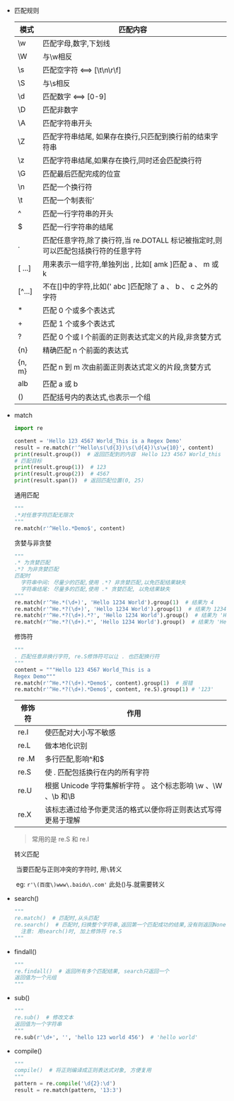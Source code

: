 - 匹配规则

  | 模式   | 匹配内容                                                     |
  | ------ | ------------------------------------------------------------ |
  | \w     | 匹配字母,数字,下划线                                         |
  | \W     | 与\w相反                                                     |
  | \s     | 匹配空字符 <==> [\t\n\r\f]                                   |
  | \S     | 与\s相反                                                     |
  | \d     | 匹配数字 <==> [0-9]                                          |
  | \D     | 匹配非数字                                                   |
  | \A     | 匹配字符串开头                                               |
  | \Z     | 匹配字符串结尾, 如果存在换行,只匹配到换行前的结束字符串      |
  | \z     | 匹配字符串结尾,如果存在换行,同时还会匹配换行符               |
  | \G     | 匹配最后匹配完成的位宣                                       |
  | \n     | 匹配一个换行符                                               |
  | \t     | 匹配一个制表衔’                                              |
  | ^      | 匹配一行字符串的开头                                         |
  | $      | 匹配一行字符串的结尾                                         |
  | .      | 匹配任意字符,除了换行符,当 re.DOTALL 标记被指定时,则可以匹配包括换行符的任意字符 |
  | [ ...] | 用来表示一组字符,单独列出 , 比如[ amk ]匹配 a 、 m 或 k      |
  | [^...] | 不在[]中的字符,比如(' abc ]匹配除了 a 、 b 、 c 之外的字符   |
  | *      | 匹配 0 个或多个表达式                                        |
  | +      | 匹配 1 个或多个表达式                                        |
  | ?      | 匹配 0 个或 l 个前面的正则表达式定义的片段,非贪婪方式        |
  | {n}    | 精确匹配 n 个前面的表达式                                    |
  | {n, m} | 匹配 n 到 m 次由前面正则表达式定义的片段,贪婪方式            |
  | alb    | 匹配 a 或 b                                                  |
  | ()     | 匹配括号内的表达式,也表示一个组                              |

- match

  ```python
  import re
  
  content = 'Hello 123 4567 World_This is a Regex Demo'
  result = re.match(r'^Hello\s(\d{3})\s(\d{4})\s\w{10}', content)
  print(result.group())  # 返回匹配到的内容  Hello 123 4567 World_this
  # 匹配目标
  print(result.group(1))  # 123
  print(result.group(2))  # 4567
  print(result.span())  # 返回匹配位置(0, 25)
  ```

  通用匹配

  ```python
  """
  .*对任意字符匹配无限次
  """
  re.match(r'^Hello.*Demo$', content)
  ```

  贪婪与非贪婪

  ```python
  """
  .* 为贪婪匹配
  .*? 为非贪婪匹配
  匹配时
  	字符串中间: 尽量少的匹配,使用 .*? 非贪婪匹配,以免匹配结果缺失
  	字符串结尾: 尽量多的匹配,使用 .* 贪婪匹配, 以免结果缺失
  """
  re.match(r'^He.*(\d+)', 'Hello 1234 World').group(1)  # 结果为 4
  re.match(r'^He.*?(\d+)', 'Hello 1234 World').group(1)  # 结果为 1234
  re.match(r'^He.*?(\d+).*?', 'Hello 1234 World').group()  # 结果为 'Hello 1234'
  re.match(r'^He.*?(\d+).*', 'Hello 1234 World').group()  # 结果为 'Hello 1234 World'
  ```

  修饰符

  ```python
  """
  . 匹配任意非换行字符, re.S修饰符可以让 . 也匹配换行符
  """
  content = """Hello 123 4567 World_This is a 
  Regex Demo"""
  re.match(r'^He.*?(\d+).*Demo$', content).group(1)  # 报错
  re.match(r'^He.*?(\d+).*Demo$', content, re.S).group(1) # '123'
  ```

  | 修饰符 | 作用                                                         |
  | ------ | ------------------------------------------------------------ |
  | re.I   | 使匹配对大小写不敏感                                         |
  | re.L   | 做本地化识别                                                 |
  | re .M  | 多行匹配,影响^和$                                            |
  | re.S   | 使 . 匹配包括换行在内的所有字符                              |
  | re.U   | 根据 Unicode 字符集解析字符 。 这个标志影响 \w 、\W 、\b 和\B |
  | re.X   | 该标志通过给予你更灵活的格式以便你将正则表达式写得更易于理解 |

  > 常用的是 re.S 和 re.I

  转义匹配

  ​	当要匹配与正则冲突的字符时, 用`\`转义 

  ​	eg: `r'\(百度\)www\.baidu\.com'`  此处()与.就需要转义

- search()

  ```python
  """
  re.match()  # 匹配时,从头匹配
  re.search()  # 匹配时,扫换整个字符串,返回第一个匹配成功的结果,没有则返回None
  	注意: 用search()时, 加上修饰符 re.S
  """
  ```

- findall()

  ```python
  """
  re.findall()  # 返回所有多个匹配结果, search只返回一个
  返回值为一个元组
  """
  ```

- sub()

  ```python
  """
  re.sub()  # 修改文本
  返回值为一个字符串
  """
  re.sub(r'\d+', '', 'hello 123 world 456')  # 'hello world'
  ```

- compile()

  ```python
  """
  compile()  # 将正则编译成正则表达式对象, 方便复用
  """
  pattern = re.compile('\d{2}:\d')
  result = re.match(pattern, '13:3')
  ```

  